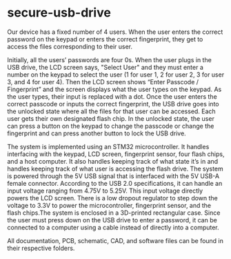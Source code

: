 # secure-usb-drive
 
Our device has a fixed number of 4 users. When the user enters the correct password on the keypad or enters the correct fingerprint, they get to access the files corresponding to their user. <br>

Initially, all the users’ passwords are four 0s. When the user plugs in the USB drive, the LCD screen says, "Select User" and they must enter a number on the keypad to select the user (1 for user 1, 2 for user 2, 3 for user 3, and 4 for user 4). Then the LCD screen shows “Enter Passcode / Fingerprint” and the screen displays what the user types on the keypad. As the user types, their input is replaced with a dot. Once the user enters the correct passcode or inputs the correct fingerprint, the USB drive goes into the unlocked state where all the files for that user can be accessed. Each user gets their own designated flash chip. In the unlocked state, the user can press a button on the keypad to change the passcode or change the fingerprint and can press another button to lock the USB drive.<br>

The system is implemented using an STM32 microcontroller. It handles interfacing with the keypad, LCD screen, fingerprint sensor, four flash chips, and a host computer. It also handles keeping track of what state it’s in and handles keeping track of what user is accessing the flash drive. The system is powered through the 5V USB signal that is interfaced with the 5V USB-A female connector. According to the USB 2.0 specifications, it can handle an input voltage ranging from 4.75V to 5.25V. This input voltage directly powers the LCD screen. There is a low dropout regulator to step down the voltage to 3.3V to power the microcontroller, fingerprint sensor, and the flash chips.The system is enclosed in a 3D-printed rectangular case. Since the user must press down on the USB drive to enter a password, it can be connected to a computer using a cable instead of directly into a computer. <br>

All documentation, PCB, schematic, CAD, and software files can be found in their respective folders. <br>

